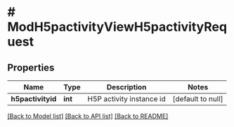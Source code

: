 # # ModH5pactivityViewH5pactivityRequest

## Properties

Name | Type | Description | Notes
------------ | ------------- | ------------- | -------------
**h5pactivityid** | **int** | H5P activity instance id | [default to null]

[[Back to Model list]](../../README.md#models) [[Back to API list]](../../README.md#endpoints) [[Back to README]](../../README.md)
